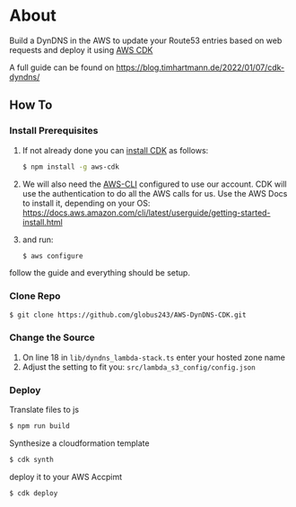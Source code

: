 # About

Build a DynDNS in the AWS to update your Route53 entries based on web requests and deploy it using [AWS CDK](https://docs.aws.amazon.com/cdk/v2/guide/cli.html)

A full guide can be found on https://blog.timhartmann.de/2022/01/07/cdk-dyndns/

## How To

### Install Prerequisites

1. If not already done you can [install CDK](https://docs.aws.amazon.com/cdk/v2/guide/getting_started.html) as follows:

    ``` bash
    $ npm install -g aws-cdk
    ```

2. We will also need the [AWS-CLI](https://aws.amazon.com/cli/) configured to use our account. CDK will use the authentication to do all the AWS calls for us.
Use the AWS Docs to install it, depending on your OS:
https://docs.aws.amazon.com/cli/latest/userguide/getting-started-install.html

3. and run:

    ``` bash
    $ aws configure
    ```

follow the guide and everything should be setup.

### Clone Repo

``` bash
$ git clone https://github.com/globus243/AWS-DynDNS-CDK.git
```

### Change the Source

1. On line 18 in  ```lib/dyndns_lambda-stack.ts``` enter your hosted zone name
2. Adjust the setting to fit you: ```src/lambda_s3_config/config.json```

### Deploy

Translate files to js

``` bash
$ npm run build
```

Synthesize a cloudformation template

``` bash
$ cdk synth
```

deploy it to your AWS Accpimt

``` bash
$ cdk deploy
```